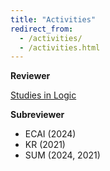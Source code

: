```yaml
---
title: "Activities"
redirect_from: 
  - /activities/
  - /activities.html
---
```


**Reviewer**

[Studies in Logic](https://studiesinlogic.sysu.edu.cn)

**Subreviewer**

- ECAI (2024)
- KR (2021)
- SUM (2024, 2021)